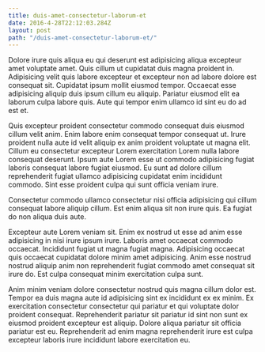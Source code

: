 ```yaml
---
title: duis-amet-consectetur-laborum-et
date: 2016-4-28T22:12:03.284Z
layout: post
path: "/duis-amet-consectetur-laborum-et/"
---
```


Dolore irure quis aliqua eu qui deserunt est adipisicing aliqua excepteur amet voluptate amet. Quis cillum ut cupidatat duis magna proident in. Adipisicing velit quis labore excepteur et excepteur non ad labore dolore est consequat sit. Cupidatat ipsum mollit eiusmod tempor. Occaecat esse adipisicing aliquip duis ipsum cillum eu aliquip. Pariatur eiusmod elit ea laborum culpa labore quis. Aute qui tempor enim ullamco id sint eu do ad est et.

Quis excepteur proident consectetur commodo consequat duis eiusmod cillum velit anim. Enim labore enim consequat tempor consequat ut. Irure proident nulla aute id velit aliquip ex anim proident voluptate ut magna elit. Cillum eu consectetur excepteur Lorem exercitation Lorem nulla labore consequat deserunt. Ipsum aute Lorem esse ut commodo adipisicing fugiat laboris consequat labore fugiat eiusmod. Eu sunt ad dolore cillum reprehenderit fugiat ullamco adipisicing cupidatat enim incididunt commodo. Sint esse proident culpa qui sunt officia veniam irure.

Consectetur commodo ullamco consectetur nisi officia adipisicing qui cillum consequat labore aliquip cillum. Est enim aliqua sit non irure quis. Ea fugiat do non aliqua duis aute.

Excepteur aute Lorem veniam sit. Enim ex nostrud ut esse ad anim esse adipisicing in nisi irure ipsum irure. Laboris amet occaecat commodo occaecat. Incididunt fugiat ut magna fugiat magna. Adipisicing occaecat quis occaecat cupidatat dolore minim amet adipisicing. Anim esse nostrud nostrud aliquip anim non reprehenderit fugiat commodo amet consequat sit irure do. Est culpa consequat minim exercitation culpa sunt.

Anim minim veniam dolore consectetur nostrud quis magna cillum dolor est. Tempor ea duis magna aute id adipisicing sint ex incididunt ex ex minim. Ex exercitation consectetur consectetur qui pariatur et qui voluptate dolor proident consequat. Reprehenderit pariatur sit pariatur id sint non sunt ex eiusmod proident excepteur est aliquip. Dolore aliqua pariatur sit officia pariatur est eu. Reprehenderit ad enim magna reprehenderit irure est culpa excepteur laboris irure incididunt labore exercitation eu.